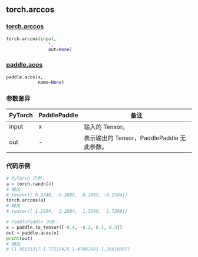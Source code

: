 ## torch.arccos
### [torch.arccos](https://pytorch.org/docs/stable/generated/torch.arccos.html?highlight=arccos#torch.arccos)

```python
torch.arccos(input,
                *,
                out=None)
```

### [paddle.acos](https://www.paddlepaddle.org.cn/documentation/docs/zh/api/paddle/acos_cn.html#acos)

```python
paddle.acos(x,
            name=None)
```

### 参数差异
| PyTorch       | PaddlePaddle | 备注                                                   |
| ------------- | ------------ | ------------------------------------------------------ |
| input         | x            | 输入的 Tensor。                                      |
| out           | -            | 表示输出的 Tensor，PaddlePaddle 无此参数。               |


### 代码示例
``` python
# PyTorch 示例：
a = torch.randn(4)
# 输出
# tensor([ 0.3348, -0.5889,  0.2005, -0.1584])
torch.arccos(a)
# 输出
# tensor([ 1.2294,  2.2004,  1.3690,  1.7298])
```

``` python
# PaddlePaddle 示例：
x = paddle.to_tensor([-0.4, -0.2, 0.1, 0.3])
out = paddle.acos(x)
print(out)
# 输出
# [1.98231317 1.77215425 1.47062891 1.26610367]
```

